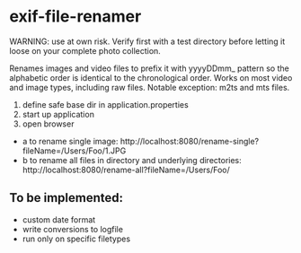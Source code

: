 # exif-file-renamer


WARNING: use at own risk. Verify first with a test directory before letting it loose on your complete photo collection.

Renames images and video files to prefix it with yyyyDDmm_ pattern so the alphabetic order is identical to the chronological order.
Works on most video and image types, including raw files.
Notable exception: m2ts and mts files.

1. define safe base dir in application.properties
2. start up application
3. open browser
 - a to rename single image: 
    http://localhost:8080/rename-single?fileName=/Users/Foo/1.JPG
 - b to rename all files in directory and underlying directories:
    http://localhost:8080/rename-all?fileName=/Users/Foo/
   

## To be implemented:
- custom date format
- write conversions to logfile
- run only on specific filetypes
